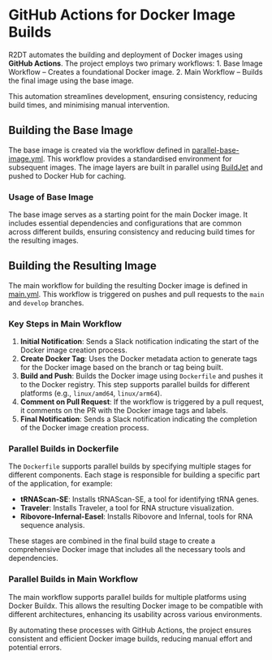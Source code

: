 # GitHub Actions for Docker Image Builds

R2DT automates the building and deployment of Docker images using **GitHub Actions**. The project employs two primary workflows:
	1.	Base Image Workflow – Creates a foundational Docker image.
	2.	Main Workflow – Builds the final image using the base image.

This automation streamlines development, ensuring consistency, reducing build times, and minimising manual intervention.

## Building the Base Image

The base image is created via the workflow defined in [parallel-base-image.yml](https://github.com/r2dt-bio/R2DT/blob/main/.github/workflows/parallel-base-image.yml). This workflow provides a standardised environment for subsequent images. The image layers are built in parallel using [BuildJet](https://buildjet.com) and pushed to Docker Hub for caching.

### Usage of Base Image

The base image serves as a starting point for the main Docker image. It includes essential dependencies and configurations that are common across different builds, ensuring consistency and reducing build times for the resulting images.

## Building the Resulting Image

The main workflow for building the resulting Docker image is defined in [main.yml](https://github.com/r2dt-bio/R2DT/blob/main/.github/workflows/main.yml). This workflow is triggered on pushes and pull requests to the `main` and `develop` branches.

### Key Steps in Main Workflow

1. **Initial Notification**: Sends a Slack notification indicating the start of the Docker image creation process.
2. **Create Docker Tag**: Uses the Docker metadata action to generate tags for the Docker image based on the branch or tag being built.
3. **Build and Push**: Builds the Docker image using `Dockerfile` and pushes it to the Docker registry. This step supports parallel builds for different platforms (e.g., `linux/amd64`, `linux/arm64`).
4. **Comment on Pull Request**: If the workflow is triggered by a pull request, it comments on the PR with the Docker image tags and labels.
5. **Final Notification**: Sends a Slack notification indicating the completion of the Docker image creation process.

### Parallel Builds in Dockerfile

The `Dockerfile` supports parallel builds by specifying multiple stages for different components. Each stage is responsible for building a specific part of the application, for example:

- **tRNAScan-SE**: Installs tRNAScan-SE, a tool for identifying tRNA genes.
- **Traveler**: Installs Traveler, a tool for RNA structure visualization.
- **Ribovore-Infernal-Easel**: Installs Ribovore and Infernal, tools for RNA sequence analysis.

These stages are combined in the final build stage to create a comprehensive Docker image that includes all the necessary tools and dependencies.

### Parallel Builds in Main Workflow

The main workflow supports parallel builds for multiple platforms using Docker Buildx. This allows the resulting Docker image to be compatible with different architectures, enhancing its usability across various environments.

By automating these processes with GitHub Actions, the project ensures consistent and efficient Docker image builds, reducing manual effort and potential errors.
